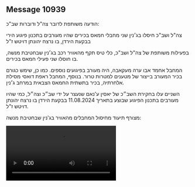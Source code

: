 ## Message 10939

הודעה משותפת לדובר צה"ל ודוברות שב"כ:

צה"ל ושב"כ חיסלו בג׳נין שני מחבלי חמאס בכירים שהיו מעורבים בתכנון פיגוע הירי בבקעת הירדן, בו נרצח יהונתן דויטש ז"ל

בפעילות משותפת של צה"ל ושב"כ, כלי טיס תקף מהאוויר רכב בג׳נין שבחטיבת מנשה, בו חוסלו שני פעילי חמאס בכירים.

המחבל אחמד אבו ערה מעקאבה, היה מעורב בפיגועים נוספים. כמו כן, שימש כגורם בכיר המעורב בייצור של מטענים למטרות טרור.
בנוסף, המחבל ראפת דואסי מסילת אלחרתיה, בכיר בתשתית החמאס הצבאית במרחב ג׳נין.

השניים עלו בחקירת השב״כ של יאסין ע'נאם שנעצר על ידי שב״כ וצה״ל, כמי שהיו מעורבים בתכנון הפיגוע שבוצע בתאריך 11.08.2024 בבקעת הירדן בו נרצח יהונתן דויטש ז"ל.

מצורף תיעוד מחיסול המחבלים מהאוויר בג'נין שבחטיבת מנשה:

![Video](10939/10939_media.mp4)

